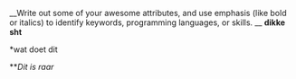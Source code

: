 __Write out some of your awesome attributes, and use emphasis (like bold or italics) to identify keywords, programming languages, or skills. __
**dikke sht**

*wat doet dit

**_Dit is raar_
